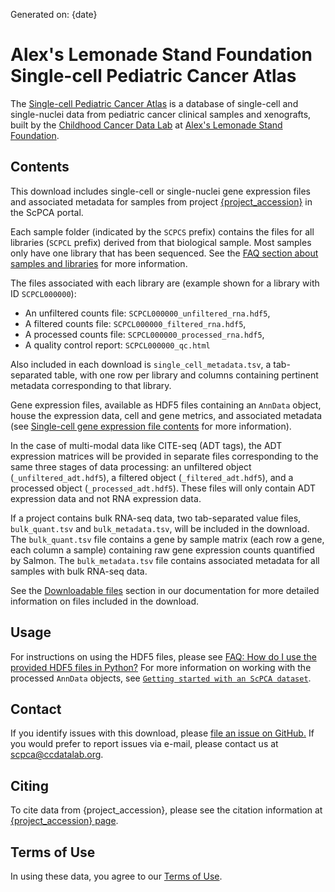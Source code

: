 Generated on: {date}

# Alex's Lemonade Stand Foundation Single-cell Pediatric Cancer Atlas

The [Single-cell Pediatric Cancer Atlas](https://scpca.alexslemonade.org) is a database of single-cell and single-nuclei data from pediatric cancer clinical samples and xenografts, built by the [Childhood Cancer Data Lab](https://www.ccdatalab.org/) at [Alex's Lemonade Stand Foundation](https://www.alexslemonade.org/).

## Contents

This download includes single-cell or single-nuclei gene expression files and associated metadata for samples from project [{project_accession}]({project_url}) in the ScPCA portal.

Each sample folder (indicated by the `SCPCS` prefix) contains the files for all libraries (`SCPCL` prefix) derived from that biological sample.
Most samples only have one library that has been sequenced.
See the [FAQ section about samples and libraries](https://scpca.readthedocs.io/en/latest/faq.html#what-is-the-difference-between-samples-and-libraries) for more information.

The files associated with each library are (example shown for a library with ID `SCPCL000000`):
- An unfiltered counts file: `SCPCL000000_unfiltered_rna.hdf5`,
- A filtered counts file: `SCPCL000000_filtered_rna.hdf5`,
- A processed counts file: `SCPCL000000_processed_rna.hdf5`,
- A quality control report: `SCPCL000000_qc.html`

Also included in each download is `single_cell_metadata.tsv`, a tab-separated table, with one row per library and columns containing pertinent metadata corresponding to that library.

Gene expression files, available as HDF5 files containing an `AnnData` object, house the expression data, cell and gene metrics, and associated metadata (see [Single-cell gene expression file contents](https://scpca.readthedocs.io/en/latest/sce_file_contents.html) for more information).

In the case of multi-modal data like CITE-seq (ADT tags), the ADT expression matrices will be provided in separate files corresponding to the same three stages of data processing: an unfiltered object (`_unfiltered_adt.hdf5`), a filtered object (`_filtered_adt.hdf5`), and a processed object (`_processed_adt.hdf5`).
These files will only contain ADT expression data and not RNA expression data.

If a project contains bulk RNA-seq data, two tab-separated value files, `bulk_quant.tsv` and `bulk_metadata.tsv`, will be included in the download.
The `bulk_quant.tsv` file contains a gene by sample matrix (each row a gene, each column a sample) containing raw gene expression counts quantified by Salmon.
The `bulk_metadata.tsv` file contains associated metadata for all samples with bulk RNA-seq data.

See the [Downloadable files](https://scpca.readthedocs.io/en/latest/download_files.html) section in our documentation for more detailed information on files included in the download.

## Usage

For instructions on using the HDF5 files, please see [FAQ: How do I use the provided HDF5 files in Python?](https://scpca.readthedocs.io/en/latest/faq.html#how-do-i-use-the-provided-HDF5-files-in-python)
For more information on working with the processed `AnnData` objects, see [`Getting started with an ScPCA dataset`](https://scpca.readthedocs.io/en/latest/getting_started.html).

## Contact

If you identify issues with this download, please [file an issue on GitHub.](https://github.com/AlexsLemonade/scpca-portal/issues/new) If you would prefer to report issues via e-mail, please contact us at [scpca@ccdatalab.org](mailto:scpca@ccdatalab.org).

## Citing

To cite data from {project_accession}, please see the citation information at [{project_accession} page]({project_url}).

## Terms of Use

In using these data, you agree to our [Terms of Use](https://scpca.alexslemonade.org/terms-of-use).
